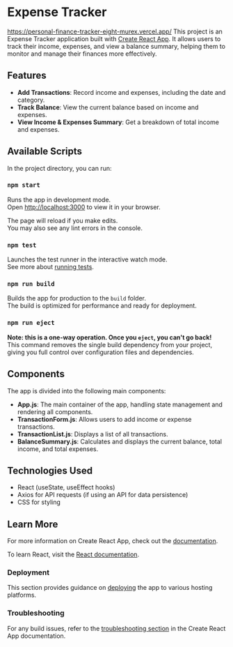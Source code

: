# Expense Tracker

https://personal-finance-tracker-eight-murex.vercel.app/
This project is an Expense Tracker application built with [Create React App](https://github.com/facebook/create-react-app). It allows users to track their income, expenses, and view a balance summary, helping them to monitor and manage their finances more effectively.

## Features

- **Add Transactions**: Record income and expenses, including the date and category.
- **Track Balance**: View the current balance based on income and expenses.
- **View Income & Expenses Summary**: Get a breakdown of total income and expenses.

## Available Scripts

In the project directory, you can run:

### `npm start`

Runs the app in development mode.\
Open [http://localhost:3000](http://localhost:3000) to view it in your browser.

The page will reload if you make edits.\
You may also see any lint errors in the console.

### `npm test`

Launches the test runner in the interactive watch mode.\
See more about [running tests](https://facebook.github.io/create-react-app/docs/running-tests).

### `npm run build`

Builds the app for production to the `build` folder.\
The build is optimized for performance and ready for deployment.

### `npm run eject`

**Note: this is a one-way operation. Once you `eject`, you can't go back!**\
This command removes the single build dependency from your project, giving you full control over configuration files and dependencies.

## Components

The app is divided into the following main components:

- **App.js**: The main container of the app, handling state management and rendering all components.
- **TransactionForm.js**: Allows users to add income or expense transactions.
- **TransactionList.js**: Displays a list of all transactions.
- **BalanceSummary.js**: Calculates and displays the current balance, total income, and total expenses.

## Technologies Used

- React (useState, useEffect hooks)
- Axios for API requests (if using an API for data persistence)
- CSS for styling

## Learn More

For more information on Create React App, check out the [documentation](https://facebook.github.io/create-react-app/docs/getting-started).

To learn React, visit the [React documentation](https://reactjs.org/).

### Deployment

This section provides guidance on [deploying](https://facebook.github.io/create-react-app/docs/deployment) the app to various hosting platforms.

### Troubleshooting

For any build issues, refer to the [troubleshooting section](https://facebook.github.io/create-react-app/docs/troubleshooting#npm-run-build-fails-to-minify) in the Create React App documentation. 
